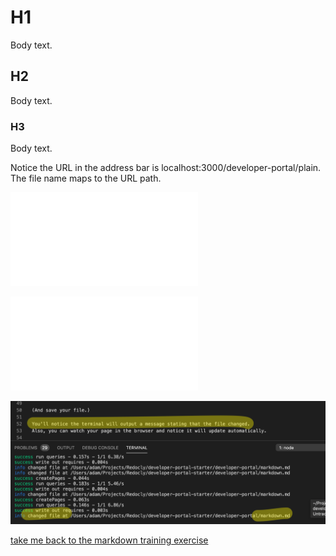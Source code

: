 # H1

Body text.

## H2

Body text.

### H3

Body text.

Notice the URL in the address bar is localhost:3000/developer-portal/plain.
The file name maps to the URL path.

![plain2](plain2.md)


<embed src="./snippets/_snippet_test.md" />

![markdown file changed](./images/markdown-file-changed.png)

[take me back to the markdown training exercise](markdown.md)